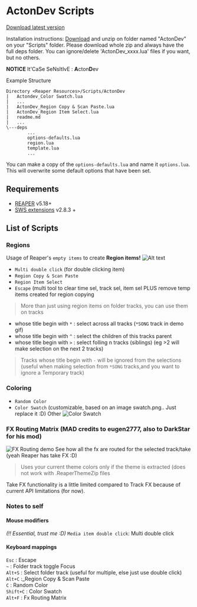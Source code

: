 # ActonDev Scripts #
[Download latest version](https://github.com/actonDev/Reaper-Scripts/archive/master.zip)

Installation instructions:
[Download](https://github.com/actonDev/Reaper-Scripts/archive/master.zip) and unzip on folder named "ActonDev" on your "Scripts" folder. Please download whole zip and always have the full deps folder. You can ignore/delete 'ActonDev_xxxx.lua' files if you want, but no others.

**NOTICE** It'CaSe SeNsItIvE : **A**cton**D**ev

Example Structure
```
Directory <Reaper Resources>/Scripts/ActonDev
|   Actondev_Color Swatch.lua
|   ...
|   ActonDev_Region Copy & Scan Paste.lua
|   ActonDev_Region Item Select.lua
|   readme.md
|   ...
\---deps
        ...
        options-defaults.lua
        region.lua
        template.lua
        ...
```

You can make a copy of the `options-defaults.lua` and name it `options.lua`. This will overwrite some default options that have been set.

## Requirements ##
  + [REAPER](http://www.cockos.com/reaper/download.php) v5.18+
  + [SWS extensions](http://www.sws-extension.org/) v2.8.3 +

## List of Scripts ##

### Regions ###
Usage of Reaper's `empty items` to create **Region items!**
![Alt text](http://i.imgur.com/swu4UMv.gif)
  + `Multi double click` (for double clicking item)
  + `Region Copy & Scan Paste`
  + `Region Item Select`
  + `Escape` (multi tool to clear time sel, track sel, item sel PLUS remove temp items created for region copying
  
> More than just using region items on folder tracks, you can use them on tracks
 + whose title begin with `*` : select across all tracks (`*SONG` track in demo gif)
 + whose title begin with `^` : select the children of this tracks parent
 + whose title begin with `>` : select folling n tracks (siblings) (eg >2 will make selection on the next 2 tracks)
>
> Tracks whose title begin with `-` will be ignored from the selections (useful when making selection from `*SONG` tracks,and you want to ignore a Temporary track)

### Coloring ###

  + `Random Color`
  + `Color Swatch` (customizable, based on an image swatch.png.. Just replace it :D)
Other
![Color Swatch](http://i.imgur.com/W0aPDZM.gif)

### FX Routing Matrix (MAD credits to eugen2777, also to DarkStar for his mod) ###

![FX Routing demo](http://i.imgur.com/JU5JZTe.gif)
See how all the fx are routed for the selected track/take (yeah Reaper has take FX :D)

> Uses your current theme colors only if the theme is extracted (does not work with .ReaperThemeZip files

Take FX functionality is a little limited compared to Track FX because of current API limitations (for now).

### Notes to self ###

#### Mouse modifiers ####

*(!! Essential, trust me :D)*
`Media item double click`: Multi double click

#### Keyboard mappings ####

`Esc` : Escape  
 `~`  : Folder track toggle Focus  
`Alt+S` : Select folder track (useful for multiple, else just use double click)  
`Alt+C` :_Region Copy & Scan Paste  
`C` : Random Color  
`Shift+C` : Color Swatch  
`Alt+F` : Fx Routing Matrix  
